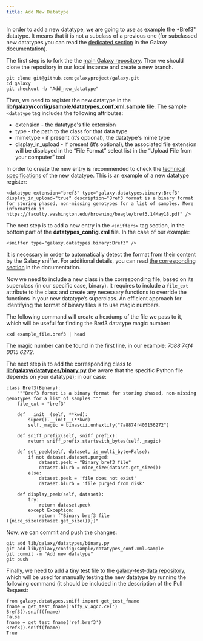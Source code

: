```yaml
---
title: Add New Datatype
---
```


In order to add a new datatype, we are going to use as example the *Bref3" datatype. It means that it is not a subclass of a previous one (for subclassed new datatypes you can read the [dedicated section](https://docs.galaxyproject.org/en/master/dev/data_types.html#adding-a-new-data-type-subclassed) in the Galaxy documentation).


The first step is to fork the the [main Galaxy repository](https://github.com/galaxyproject/galaxy). Then we should clone the repository in our local instance and create a new branch. 

```console
git clone git@github.com:galaxyproject/galaxy.git
cd galaxy
git checkout -b "Add_new_datatype"
```

Then, we need to register the new datatype in the [**lib/galaxy/config/sample/datatypes_conf.xml.sample**](https://github.com/galaxyproject/galaxy/blob/dev/lib/galaxy/config/sample/datatypes_conf.xml.sample) file. The sample `<datatype` tag includes the following attributes:

- extension - the datatype's file extension
- type - the path to the class for that data type
- mimetype - if present (it’s optional), the datatype's mime type
- display_in_upload - if present (it’s optional), the associated file extension will be displayed in the “File Format” select list in the “Upload File from your computer” tool

In order to create the new entry is recommended to check the [technical specifications](https://faculty.washington.edu/browning/beagle/bref3.14May18.pdf) of the new datatype. This is an example of a new datatype register:

```console
<datatype extension="bref3" type="galaxy.datatypes.binary:Bref3" display_in_upload="true" description="Bref3 format is a binary format for storing phased, non-missing genotypes for a list of samples. More information in https://faculty.washington.edu/browning/beagle/bref3.14May18.pdf" />
```

The next step is to add a new entry in the `<sniffers>` tag section, in the bottom part of the **datatypes_config.xml** file. In the case of our example:

```console
<sniffer type="galaxy.datatypes.binary:Bref3" />
```

It is necessary in order to automatically detect the format from their content by the Galaxy sniffer. For additional details, you can read [the corresponding section](https://docs.galaxyproject.org/en/master/dev/data_types.html#step-2-sniffer) in the documentation.

Now we need to include a new class in the corresponding file, based on its superclass (in our specific case, binary). It requires to include a `file_ext` attribute to the class and create any necessary functions to override the functions in your new datatype’s superclass. An efficient approach for identifying the format of binary files is to use magic numbers.

The following command will create a hexdump of the file we pass to it, which will be useful for finding the Bref3 datatype magic number:

```console
xxd example_file.bref3 | head
```

The magic number can be found in the first line, in our example: *7a88 74f4 0015 6272*.

The next step is to add the corresponding class to [**lib/galaxy/datatypes/binary.py**](https://github.com/galaxyproject/galaxy/blob/dev/lib/galaxy/datatypes/binary.py) (be aware that the specific Python file depends on your datatype); in our case:

```console
class Bref3(Binary):
    """Bref3 format is a binary format for storing phased, non-missing genotypes for a list of samples."""
    file_ext = "bref3"

    def __init__(self, **kwd):
        super().__init__(**kwd)
        self._magic = binascii.unhexlify("7a8874f400156272")

    def sniff_prefix(self, sniff_prefix):
        return sniff_prefix.startswith_bytes(self._magic)

    def set_peek(self, dataset, is_multi_byte=False):
        if not dataset.dataset.purged:
            dataset.peek = "Binary bref3 file"
            dataset.blurb = nice_size(dataset.get_size())
        else:
            dataset.peek = 'file does not exist'
            dataset.blurb = 'file purged from disk'

    def display_peek(self, dataset):
        try:
            return dataset.peek
        except Exception:
            return f"Binary bref3 file ({nice_size(dataset.get_size())})"

```

Now, we can commit and push the changes:

```console
git add lib/galaxy/datatypes/binary.py
git add lib/galaxy/config/sample/datatypes_conf.xml.sample
git commit -m "Add new datatype"
git push

```

Finally, we need to add a tiny test file to the [galaxy-test-data repository](https://github.com/galaxyproject/galaxy-test-data), which will be used for manually testing the new datatype by running the following command (it should be included in the description of the Pull Request:

```console
from galaxy.datatypes.sniff import get_test_fname
fname = get_test_fname('affy_v_agcc.cel')
Bref3().sniff(fname)
False
fname = get_test_fname('ref.bref3')
Bref3().sniff(fname)
True

```